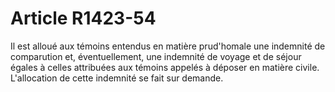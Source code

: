 # Article R1423-54

  
Il est alloué aux témoins entendus en matière prud'homale une indemnité de comparution et, éventuellement, une indemnité de voyage et de séjour égales à celles attribuées aux témoins appelés à déposer en matière civile. L'allocation de cette indemnité se fait sur demande.